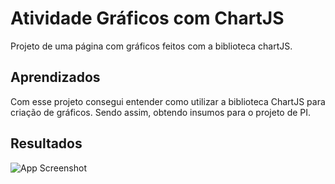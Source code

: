 # Atividade Gráficos com ChartJS

Projeto de uma página com gráficos feitos com a biblioteca chartJS.

## Aprendizados

Com esse projeto consegui entender como utilizar a biblioteca ChartJS para criação de gráficos.
Sendo assim, obtendo insumos para o projeto de PI.

## Resultados

![App Screenshot](https://i.imgur.com/wDefXi1.png)
